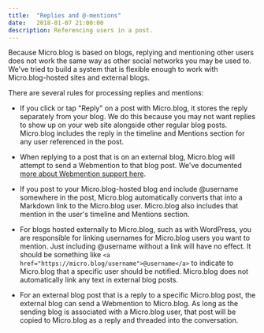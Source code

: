 ```yaml
---
title:  "Replies and @-mentions"
date:   2018-01-07 21:00:00
description: Referencing users in a post.
---
```


Because Micro.blog is based on blogs, replying and mentioning other users does not work the same way as other social networks you may be used to. We've tried to build a system that is flexible enough to work with Micro.blog-hosted sites and external blogs.

There are several rules for processing replies and mentions:

* If you click or tap "Reply" on a post with Micro.blog, it stores the reply separately from your blog. We do this because you may not want replies to show up on your web site alongside other regular blog posts. Micro.blog includes the reply in the timeline and Mentions section for any user referenced in the post.

* When replying to a post that is on an external blog, Micro.blog will attempt to send a Webmention to that blog post. We've documented [more about Webmention support here](http://help.micro.blog/2017/webmention/).

* If you post to your Micro.blog-hosted blog and include @username somewhere in the post, Micro.blog automatically converts that into a Markdown link to the Micro.blog user. Micro.blog also includes that mention in the user's timeline and Mentions section.

* For blogs hosted externally to Micro.blog, such as with WordPress, you are responsible for linking usernames for Micro.blog users you want to mention. Just including @username without a link will have no effect. It should be something like `<a href="https://micro.blog/username">@username</a>` to indicate to Micro.blog that a specific user should be notified. Micro.blog does not automatically link any text in external blog posts.

* For an external blog post that is a reply to a specific Micro.blog post, the external blog can send a Webmention to Micro.blog. As long as the sending blog is associated with a Micro.blog user, that post will be copied to Micro.blog as a reply and threaded into the conversation.